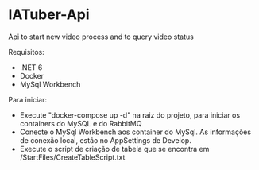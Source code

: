 # IATuber-Api
Api to start new video process and to query video status

Requisitos:
- .NET 6
- Docker
- MySql Workbench

Para iniciar:
- Execute "docker-compose up -d" na raiz do projeto, para iniciar os containers do MySQL e do RabbitMQ
- Conecte o MySql Workbench aos container do MySql. As informações de conexão local, estão no AppSettings de Develop.
- Execute o script de criação de tabela que se encontra em /StartFiles/CreateTableScript.txt